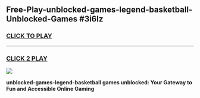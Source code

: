 
## Free-Play-unblocked-games-legend-basketball-Unblocked-Games #3i6lz
<h3>
<a href="https://news.freeplayer.one?title=unblocked-games-legend-basketball&ref=8M">CLICK TO PLAY</a></h3>
<hr>

<h3>
<a href="https://news.freeplayer.one?title=unblocked-games-legend-basketball&ref=8M">CLICK 2 PLAY</a>
  
</h3>

<a href="https://news.freeplayer.one?title=unblocked-games-legend-basketball&ref=8M"><img src="https://clearcache.store/games.png"></a>


**unblocked-games-legend-basketball games unblocked: Your Gateway to Fun and Accessible Online Gaming**

